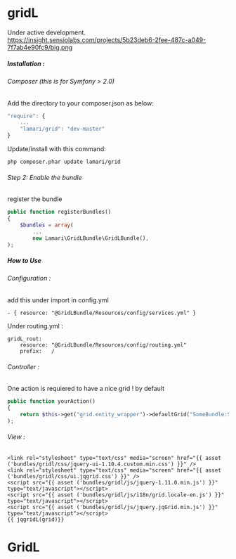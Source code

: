 gridL
=======
Under  active development.
https://insight.sensiolabs.com/projects/5b23deb6-2fee-487c-a049-7f7ab4e90fc9/big.png
##### Installation :
###### Composer (this is for Symfony > 2.0)

Add the directory to your composer.json as below:

```js
"require": {
    ...
    "lamari/grid": "dev-master"
}
```

Update/install with this command:

```
php composer.phar update lamari/grid
```
###### Step 2:  Enable the bundle

register the bundle

```php
public function registerBundles()
{
    $bundles = array(
        ...
        new Lamari\GridLBundle\GridLBundle(),
);
```
##### How to Use
###### Configuration :
add this under import in config.yml
```
- { resource: "@GridLBundle/Resources/config/services.yml" }
```
Under routing.yml :
```
gridL_rout:
    resource: "@GridLBundle/Resources/config/routing.yml"
    prefix:   /
```
###### Controller :
One action is requiered to have a nice grid !
by default
```php
public function yourAction()
{
    return $this->get("grid.entity_wrapper")->defaultGrid("SomeBundle:SomeEntity","SomeBundle:someView:EntityView.html.twig");
);
```
###### View :
```twig
<link rel="stylesheet" type="text/css" media="screen" href="{{ asset ('bundles/gridl/css/jquery-ui-1.10.4.custom.min.css') }}" />
<link rel="stylesheet" type="text/css" media="screen" href="{{ asset ('bundles/gridl/css/ui.jqgrid.css') }}" />
<script src="{{ asset ('bundles/gridl/js/jquery-1.11.0.min.js') }}" type="text/javascript"></script>
<script src="{{ asset ('bundles/gridl/js/i18n/grid.locale-en.js') }}" type="text/javascript"></script>
<script src="{{ asset ('bundles/gridl/js/jquery.jqGrid.min.js') }}" type="text/javascript"></script>
{{ jqgridL(grid)}}
```
GridL
=====
